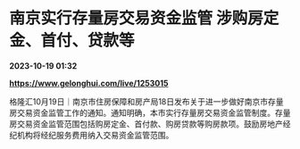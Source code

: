 # 南京实行存量房交易资金监管 涉购房定金、首付、贷款等

**2023-10-19 01:32**

**https://www.gelonghui.com/live/1253015**

格隆汇10月19日｜南京市住房保障和房产局18日发布关于进一步做好南京市存量房交易资金监管工作的通知。通知明确，本市实行存量房交易资金监管制度。存量房交易资金监管范围包括购房定金、首付款、购房贷款等购房款项。鼓励房地产经纪机构将经纪服务费用纳入交易资金监管范围。